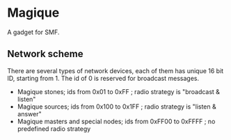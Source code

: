 # Magique
A gadget for SMF.

## Network scheme

There are several types of network devices, each of them has unique 16 bit ID, starting from 1. The id of 0 is reserved for broadcast messages.

- Magique stones; ids from 0x01 to 0xFF ; radio strategy is "broadcast & listen"
- Magique sources; ids from 0x100 to 0x1FF ; radio strategy is "listen & answer"
- Magique masters and special nodes; ids from 0xFF00 to 0xFFFF ; no predefined radio strategy

